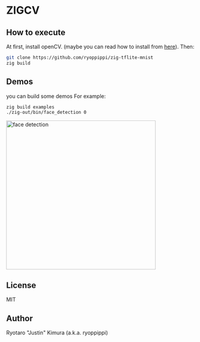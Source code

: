 # ZIGCV


## How to execute

At first, install openCV. (maybe you can read how to install from [here](https://github.com/hybridgroup/gocv#how-to-install)).
Then:

```sh
git clone https://github.com/ryoppippi/zig-tflite-mnist
zig build 
```
## Demos 
you can build some demos
For example:
```sh
zig build examples
./zig-out/bin/face_detection 0
```
<img width="400" alt="face detection" src="https://user-images.githubusercontent.com/1560508/185785932-404865df-d2d1-4f6a-b3ec-18632f77f7ae.png">

## License

MIT

## Author

Ryotaro "Justin" Kimura (a.k.a. ryoppippi)



